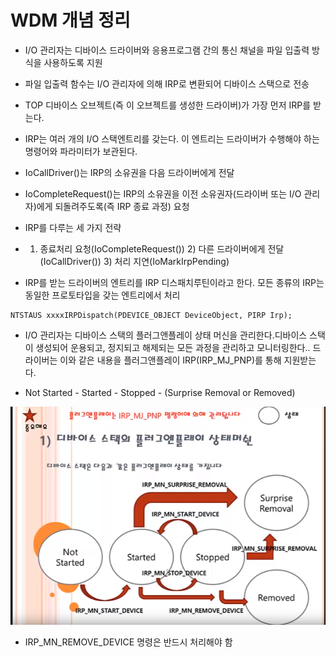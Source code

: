 # WDM 개념 정리
* I/O 관리자는 디바이스 드라이버와 응용프로그램 간의 통신 채널을 파일 입출력 방식을 사용하도록 지원
* 파일 입출력 함수는 I/O 관리자에 의해 IRP로 변환되어 디바이스 스택으로 전송
* TOP 디바이스 오브젝트(즉 이 오브젝트를 생성한 드라이버)가 가장 먼저 IRP를 받는다.
* IRP는 여러 개의 I/O 스택엔트리를 갖는다. 이 엔트리는 드라이버가 수행해야 하는 명령어와 파라미터가 보관된다.

* IoCallDriver()는 IRP의 소유권을 다음 드라이버에게 전달
* IoCompleteRequest()는 IRP의 소유권을 이전 소유권자(드라이버 또는 I/O 관리자)에게 되돌려주도록(즉 IRP 종료 과정) 요청
* IRP를 다루는 세 가지 전략
* 1) 종료처리 요청(IoCompleteRequest()) 2) 다른 드라이버에게 전달 (IoCallDriver()) 3) 처리 지연(IoMarkIrpPending)
* IRP를 받는 드라이버의 엔트리를 IRP 디스패치루틴이라고 한다. 모든 종류의 IRP는 동일한 프로토타입을 갖는 엔트리에서 처리

```
NTSTAUS xxxxIRPDispatch(PDEVICE_OBJECT DeviceObject, PIRP Irp);
```

* I/O 관리자는 디바이스 스택의 플러그앤플레이 상태 머신을 관리한다.디바이스 스택이 생성되어 운용되고, 정지되고 해제되는 모든 과정을 관리하고 모니터링한다.. 드라이버는 이와 같은 내용을 플러그앤플레이 IRP(IRP_MJ_PNP)를 통해 지원받는다.

* Not Started - Started - Stopped - (Surprise Removal or Removed)

![](../../images/Driver/leebongsuk/19.PNG)  

* IRP_MN_REMOVE_DEVICE 명령은 반드시 처리해야 함
